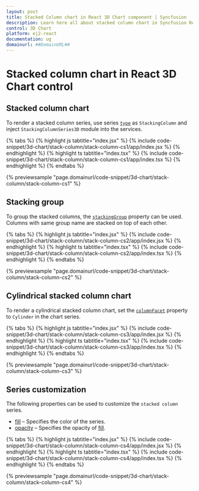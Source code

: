 ```yaml
---
layout: post
title: Stacked Column chart in React 3D Chart component | Syncfusion
description: Learn here all about stacked column chart in Syncfusion React 3D Chart component of Syncfusion Essential JS 2 and more.
control: 3D Chart
platform: ej2-react
documentation: ug
domainurl: ##DomainURL##
---
```


# Stacked column chart in React 3D Chart control

## Stacked column chart

To render a stacked column series, use series [`type`](https://helpej2.syncfusion.com/react/documentation/api/chart3d/series3DModel/#type) as `StackingColumn` and inject `StackingColumnSeries3D` module into the services.

{% tabs %}
{% highlight js tabtitle="index.jsx" %}
{% include code-snippet/3d-chart/stack-column/stack-column-cs1/app/index.jsx %}
{% endhighlight %}
{% highlight ts tabtitle="index.tsx" %}
{% include code-snippet/3d-chart/stack-column/stack-column-cs1/app/index.tsx %}
{% endhighlight %}
{% endtabs %}

{% previewsample "page.domainurl/code-snippet/3d-chart/stack-column/stack-column-cs1" %}

## Stacking group

To group the stacked columns, the [`stackingGroup`](https://helpej2.syncfusion.com/react/documentation/api/chart3d/series3DModel/#stackinggroup) property can be used. Columns with same group name are stacked on top of each other.

{% tabs %}
{% highlight js tabtitle="index.jsx" %}
{% include code-snippet/3d-chart/stack-column/stack-column-cs2/app/index.jsx %}
{% endhighlight %}
{% highlight ts tabtitle="index.tsx" %}
{% include code-snippet/3d-chart/stack-column/stack-column-cs2/app/index.tsx %}
{% endhighlight %}
{% endtabs %}

{% previewsample "page.domainurl/code-snippet/3d-chart/stack-column/stack-column-cs2" %}

## Cylindrical stacked column chart

To render a cylindrical stacked column chart, set the [`columnFacet`](../../api/chart3d/series3DModel/#columnfacet) property to `Cylinder` in the chart series.

{% tabs %}
{% highlight js tabtitle="index.jsx" %}
{% include code-snippet/3d-chart/stack-column/stack-column-cs3/app/index.jsx %}
{% endhighlight %}
{% highlight ts tabtitle="index.tsx" %}
{% include code-snippet/3d-chart/stack-column/stack-column-cs3/app/index.tsx %}
{% endhighlight %}
{% endtabs %}

{% previewsample "page.domainurl/code-snippet/3d-chart/stack-column/stack-column-cs3" %}

## Series customization

The following properties can be used to customize the `stacked column` series.

* [fill](https://helpej2.syncfusion.com/react/documentation/api/chart3d/series3DModel/#fill) – Specifies the color of the series.
* [opacity](../../api/chart3d/series3DModel/#opacity) – Specifies the opacity of [fill](https://helpej2.syncfusion.com/react/documentation/api/chart3d/series3DModel/#fill).

{% tabs %}
{% highlight js tabtitle="index.jsx" %}
{% include code-snippet/3d-chart/stack-column/stack-column-cs4/app/index.jsx %}
{% endhighlight %}
{% highlight ts tabtitle="index.tsx" %}
{% include code-snippet/3d-chart/stack-column/stack-column-cs4/app/index.tsx %}
{% endhighlight %}
{% endtabs %}

{% previewsample "page.domainurl/code-snippet/3d-chart/stack-column/stack-column-cs4" %}